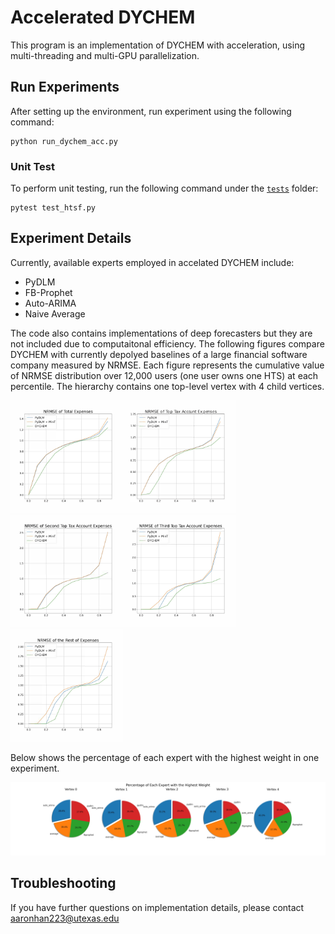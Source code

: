 # Accelerated DYCHEM

This program is an implementation of DYCHEM with acceleration, using multi-threading and multi-GPU parallelization.

## Run Experiments
After setting up the environment, run experiment using the following command:

```
python run_dychem_acc.py
```

### Unit Test
To perform unit testing, run the following command under the [`tests`](./tests/) folder:
```
pytest test_htsf.py
```

## Experiment Details

Currently, available experts employed in accelated DYCHEM include:

- PyDLM
- FB-Prophet
- Auto-ARIMA
- Naive Average

The code also contains implementations of deep forecasters but they are not included due to computaitonal efficiency. The following figures compare DYCHEM with currently depolyed baselines of a large financial software company measured by NRMSE. Each figure represents the cumulative value of NRMSE distribution over 12,000 users (one user owns one HTS) at each percentile. The hierarchy contains one top-level vertex with 4 child vertices.

<img src="./nrmse_0.png" width=180><img src="./nrmse_1.png" width=180><img src="./nrmse_2.png" width=180><img src="./nrmse_3.png" width=180><img src="./nrmse_4.png" width=180>

Below shows the percentage of each expert with the highest weight in one experiment.

<img src="./highest_weight.jpeg" width=900>

## Troubleshooting
If you have further questions on implementation details, please contact aaronhan223@utexas.edu